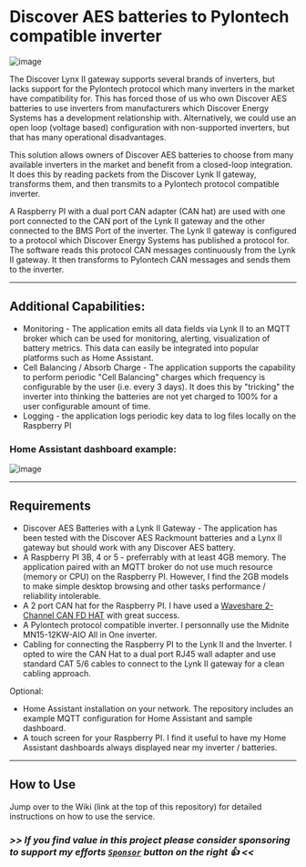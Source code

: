 # Discover AES batteries to Pylontech compatible inverter

![image](https://github.com/user-attachments/assets/34067a81-6ff9-407c-8231-5ed74aa4c1b0)

The Discover Lynx II gateway supports several brands of inverters, but lacks support for the Pylontech protocol which many inverters in the market have compatibility for.  This has forced those of us who own Discover AES batteries to use inverters from manufacturers which Discover Energy Systems has a development relationship with.  Alternatively, we could use an open loop (voltage based) configuration with non-supported inverters, but that has many operational disadvantages.

This solution allows owners of Discover AES batteries to choose from many available inverters in the market and benefit from a closed-loop integration.  It does this by reading packets from the Discover Lynk II gateway, transforms them, and then transmits to a Pylontech protocol compatible inverter.

A Raspberry PI with a dual port CAN adapter (CAN hat) are used with one port connected to the CAN port of the Lynk II gateway and the other connected to the BMS Port of the inverter.  The Lynk II gateway is configured to a protocol which Discover Energy Systems has published a protocol for.  The software reads this protocol CAN messages continuously from the Lynk II gateway.  It then transforms to Pylontech CAN messages and sends them to the inverter.

----------

## Additional Capabilities:
  -  Monitoring - The application emits all data fields via Lynk II to an MQTT broker which can be used for monitoring, alerting, visualization of battery metrics.  This data can easily be integrated into popular platforms such as Home Assistant.
  -  Cell Balancing / Absorb Charge - The application supports the capability to perform periodic "Cell Balancing" charges which frequency is configurable by the user (i.e. every 3 days).  It does this by "tricking" the inverter into thinking the batteries are not yet charged to 100% for a user configurable amount of time. 
  -  Logging - the application logs periodic key data to log files locally on the Raspberry PI

### Home Assistant dashboard example:

![image](https://github.com/user-attachments/assets/aed18531-8435-414c-a9ec-40b45485453f)

----------

## Requirements

  - Discover AES Batteries with a Lynk II Gateway - The application has been tested with the Discover AES Rackmount batteries and a Lynx II gateway but should work with any Discover AES battery.
  - A Raspberry PI 3B, 4 or 5 - preferrably with at least 4GB memory.  The application paired with an MQTT broker do not use much resource (memory or CPU) on the Raspberry PI.  However, I find the 2GB models to make simple desktop browsing and other tasks performance / reliability intolerable.
  - A 2 port CAN hat for the Raspberry PI.  I have used a [Waveshare 2-Channel CAN FD HAT](https://www.waveshare.com/2-ch-can-fd-hat.htm) with great success.
  - A Pylontech protocol compatible inverter.   I personnally use the Midnite MN15-12KW-AIO All in One inverter.
  - Cabling for connecting the Raspberry PI to the Lynk II and the Inverter.   I opted to wire the CAN Hat to a dual port RJ45 wall adapter and use standard CAT 5/6 cables to connect to the Lynk II gateway for a clean cabling approach.

Optional:
  - Home Assistant installation on your network.  The repository includes an example MQTT configuration for Home Assistant and sample dashboard.
  - A touch screen for your Raspberry PI.   I find it useful to have my Home Assistant dashboards always displayed near my inverter / batteries.

----------

## How to Use

Jump over to the Wiki (link at the top of this repository) for detailed instructions on how to use the service.


### _**>>   If you find value in this project please consider sponsoring to support my efforts [`Sponsor`](https://github.com/sponsors/ryanpulley) button on the right :+1:   <<**_
